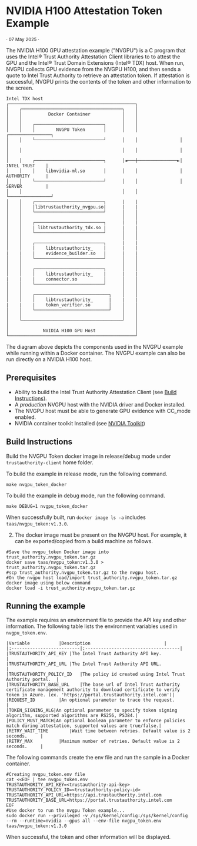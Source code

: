 # NVIDIA H100 Attestation Token Example

<p style="font-size: 0.875em;">· 07 May 2025 ·</p>

The NVIDIA H100 GPU attestation example ("NVGPU") is a C program that uses the Intel® Trust Authority Attestation Client libraries to to attest the GPU and the Intel® Trust Domain Extensions (Intel® TDX) host. When run, NVGPU collects GPU evidence from the NVGPU H100, and then sends a quote to Intel Trust Authority to retrieve an attestation token. If attestation is successful, NVGPU prints the contents of the token and other information to the screen.

```
Intel TDX host
┌────────────────────────────────────────────────┐
│    ┌──────────────────────────────────────┐    │
│    │          Docker Container            │    │
│    │                                      │    │
│    │    ┌──────────────────────────┐      │    │
│    │    │        NVGPU Token       │      │    │                ┌────────────────┐
│    │    └──────────────────────────┘      │    │                │                │
│    │                                      │    │                │                │
│    │    ┌──────────────────────────┐      │◄───┼───────────────►│ INTEL TRUST    |
│    │    │    libnvidia-ml.so       │      │    │                │ AUTHORITY      |
│    │    └──────────────────────────┘      │    │                │ SERVER         |
│    │                                      │    │                └────────────────┘   
│    │    ┌──────────────────────────┐      |    |                                                  
│    │    |libtrustauthority_nvgpu.so|      |    |
│    │    └──────────────────────────┘      │    │
│    │                                      │    │              
│    │    ┌──────────────────────────┐      |    |                                                  
│    │    | libtrustauthority_tdx.so |      |    |
│    │    └──────────────────────────┘      │    │
│    │                                      │    │              
│    │    ┌──────────────────────────┐      |    |                                                  
│    │    |    libtrustauthority_    |      |    |
|    |    |    evidence_builder.so   |      |    |
│    │    └──────────────────────────┘      │    │
│    │                                      │    │              
│    │    ┌──────────────────────────┐      │    │
│    │    │    libtrustauthority_    |      |    |
|    |    |    connector.so          │      │    │
│    │    └──────────────────────────┘      │    │
│    │                                      │    │
│    │    ┌────────────────────────────┐    │    │
│    │    │    libtrustauthority_      |    |    |
|    |    |    token_verifier.so       │    │    │
│    │    └────────────────────────────┘    │    │
│    │                                      │    │
│    └──────────────────────────────────────┘    │
│                                                │
│             NVIDIA H100 GPU Host               │
└────────────────────────────────────────────────┘
```
The diagram above depicts the components used in the NVGPU example while running within a Docker container. The NVGPU example can also be run directly on a NVIDIA H100 host.

## Prerequisites

- Ability to build the Intel Trust Authority Attestation Client (see [Build Instructions](../../docs/builds.md)).
- A *production* NVGPU host with the NVIDIA driver and Docker installed.
- The NVGPU host must be able to generate GPU evidence with CC_mode enabled.
- NVIDIA container toolkit Installed (see [NVIDIA Toolkit](https://docs.nvidia.com/datacenter/cloud-native/container-toolkit/latest/install-guide.html))


## Build Instructions

Build the NVGPU Token docker image in release/debug mode under `trustauthority-client` home folder.

To build the example in release mode, run the following command. 
```shell
make nvgpu_token_docker
```

To build the example in debug mode, run the following command.
```shell
make DEBUG=1 nvgpu_token_docker
```

When successfully built, run `docker image ls -a` includes `taas/nvgpu_token:v1.3.0`.


2. The docker image must be present on the NVGPU host.  For example, it can be exported/copied from a build machine as follows.

```shell
#Save the nvgpu_token Docker image into trust_authority.nvgpu_token.tar.gz
docker save taas/nvgpu_token:v1.3.0 > trust_authority.nvgpu_token.tar.gz
#scp trust_authority.nvgpu_token.tar.gz to the nvgpu host.
#On the nvgpu host load/import trust_authority.nvgpu_token.tar.gz docker image using below command
docker load -i trust_authority.nvgpu_token.tar.gz
```

## Running the example

The example requires an environment file to provide the API key and other information. The following table lists the environment variables used in `nvgpu_token.env`.

    |Variable			|Description							|
    |:--------------------------|:------------------------------------|
    |TRUSTAUTHORITY_API_KEY	|The Intel Trust Authority API key.				|
    |TRUSTAUTHORITY_API_URL	|The Intel Trust Authority API URL.				|
    |TRUSTAUTHORITY_POLICY_ID	|The policy id created using Intel Trust Authority portal.	|
    |TRUSTAUTHORITY_BASE_URL	|The base url of Intel Trust Authority certificate management authority to download certificate to verify token in Azure. (ex. 'https://portal.trustauthority.intel.com')|
    |REQUEST_ID			|An optional parameter to trace the request.			|
    |TOKEN_SIGNING_ALG|An optional parameter to specify token signing algorithm, supported algorithms are RS256, PS384.|
    |POLICY_MUST_MATCH|An optional boolean parameter to enforce policies match during attestation, supported values are true/false.|
    |RETRY_WAIT_TIME		|Wait time between retries. Default value is 2 seconds.		|
    |RETRY_MAX			|Maximum number of retries. Default value is 2 seconds.		|

The following commands create the env file and run the sample in a Docker container.

```shell
#Creating nvgpu_token.env file
cat <<EOF | tee nvgpu_token.env
TRUSTAUTHORITY_API_KEY=<trustauthority-api-key>
TRUSTAUTHORITY_POLICY_ID=<trustauthority-policy-id>
TRUSTAUTHORITY_API_URL=https://api.trustauthority.intel.com
TRUSTAUTHORITY_BASE_URL=https://portal.trustauthority.intel.com
EOF
#Use docker to run the nvgpu Token example...
sudo docker run --privileged -v /sys/kernel/config:/sys/kernel/config --rm --runtime=nvidia --gpus all --env-file nvgpu_token.env taas/nvgpu_token:v1.3.0
```

When successful, the token and other information will be displayed.
